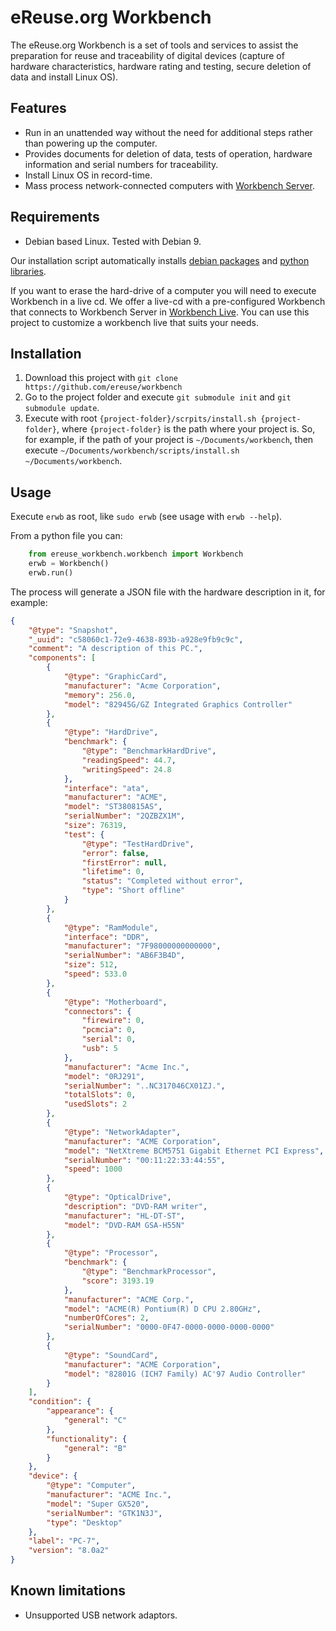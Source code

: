 # eReuse.org Workbench
The eReuse.org Workbench is a set of tools and services to assist the preparation for reuse and
traceability of digital devices (capture of hardware characteristics, hardware rating and testing,
secure deletion of data and install Linux OS).

## Features
- Run in an unattended way without the need for additional steps rather than powering up the
  computer.
- Provides documents for deletion of data, tests of operation, hardware information and serial
  numbers for traceability.
- Install Linux OS in record-time.
- Mass process network-connected computers with
  [Workbench Server](https://github.com/ereuse/workbench-server).

## Requirements
* Debian based Linux. Tested with Debian 9. 

Our installation script automatically installs [debian packages](debian-requirements.txt) and 
[python libraries](requirements.txt).

If you want to erase the hard-drive of a computer you will need to execute Workbench in a live cd.
We offer a live-cd with a pre-configured Workbench that connects to Workbench Server in
[Workbench Live](https://github.com/ereuse/workbench-live). You can use this project to customize
a workbench live that suits your needs.

## Installation
1. Download this project with `git clone https://github.com/ereuse/workbench`
2. Go to the project folder and execute `git submodule init` and `git submodule update`.
3. Execute with root `{project-folder}/scrpits/install.sh {project-folder}`,
   where `{project-folder}` is the path where your project is. 
   So, for example, if the path of your project is `~/Documents/workbench`, then execute 
   `~/Documents/workbench/scripts/install.sh ~/Documents/workbench`.

## Usage
Execute `erwb` as root, like `sudo erwb` (see usage with `erwb --help`).

From a python file you can:
```python
    from ereuse_workbench.workbench import Workbench
    erwb = Workbench()
    erwb.run()
```

The process will generate a JSON file with the hardware description in it, for example:
```json
{
    "@type": "Snapshot",
    "_uuid": "c58060c1-72e9-4638-893b-a928e9fb9c9c",
    "comment": "A description of this PC.",
    "components": [
        {
            "@type": "GraphicCard",
            "manufacturer": "Acme Corporation",
            "memory": 256.0,
            "model": "82945G/GZ Integrated Graphics Controller"
        },
        {
            "@type": "HardDrive",
            "benchmark": {
                "@type": "BenchmarkHardDrive",
                "readingSpeed": 44.7,
                "writingSpeed": 24.8
            },
            "interface": "ata",
            "manufacturer": "ACME",
            "model": "ST380815AS",
            "serialNumber": "2QZBZX1M",
            "size": 76319,
            "test": {
                "@type": "TestHardDrive",
                "error": false,
                "firstError": null,
                "lifetime": 0,
                "status": "Completed without error",
                "type": "Short offline"
            }
        },
        {
            "@type": "RamModule",
            "interface": "DDR",
            "manufacturer": "7F98000000000000",
            "serialNumber": "AB6F3B4D",
            "size": 512,
            "speed": 533.0
        },
        {
            "@type": "Motherboard",
            "connectors": {
                "firewire": 0,
                "pcmcia": 0,
                "serial": 0,
                "usb": 5
            },
            "manufacturer": "Acme Inc.",
            "model": "0RJ291",
            "serialNumber": "..NC317046CX01ZJ.",
            "totalSlots": 0,
            "usedSlots": 2
        },
        {
            "@type": "NetworkAdapter",
            "manufacturer": "ACME Corporation",
            "model": "NetXtreme BCM5751 Gigabit Ethernet PCI Express",
            "serialNumber": "00:11:22:33:44:55",
            "speed": 1000
        },
        {
            "@type": "OpticalDrive",
            "description": "DVD-RAM writer",
            "manufacturer": "HL-DT-ST",
            "model": "DVD-RAM GSA-H55N"
        },
        {
            "@type": "Processor",
            "benchmark": {
                "@type": "BenchmarkProcessor",
                "score": 3193.19
            },
            "manufacturer": "ACME Corp.",
            "model": "ACME(R) Pontium(R) D CPU 2.80GHz",
            "numberOfCores": 2,
            "serialNumber": "0000-0F47-0000-0000-0000-0000"
        },
        {
            "@type": "SoundCard",
            "manufacturer": "ACME Corporation",
            "model": "82801G (ICH7 Family) AC'97 Audio Controller"
        }
    ],
    "condition": {
        "appearance": {
            "general": "C"
        },
        "functionality": {
            "general": "B"
        }
    },
    "device": {
        "@type": "Computer",
        "manufacturer": "ACME Inc.",
        "model": "Super GX520",
        "serialNumber": "GTK1N3J",
        "type": "Desktop"
    },
    "label": "PC-7",
    "version": "8.0a2"
}
```

## Known limitations
- Unsupported USB network adaptors.
